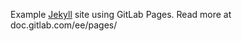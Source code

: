 Example [Jekyll](http://jekyllrb.com) site using GitLab Pages. Read more at doc.gitlab.com/ee/pages/